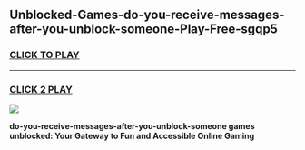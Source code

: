 
## Unblocked-Games-do-you-receive-messages-after-you-unblock-someone-Play-Free-sgqp5
<h3>
<a href="https://premium76.site?title=do-you-receive-messages-after-you-unblock-someone&ref=18A1">CLICK TO PLAY</a></h3>
<hr>

<h3>
<a href="https://premium76.site?title=do-you-receive-messages-after-you-unblock-someone&ref=18A1">CLICK 2 PLAY</a>
  
</h3>

<a href="https://premium76.site?title=do-you-receive-messages-after-you-unblock-someone&ref=18A1"><img src="https://clearcache.store/games.png"></a>


**do-you-receive-messages-after-you-unblock-someone games unblocked: Your Gateway to Fun and Accessible Online Gaming**
